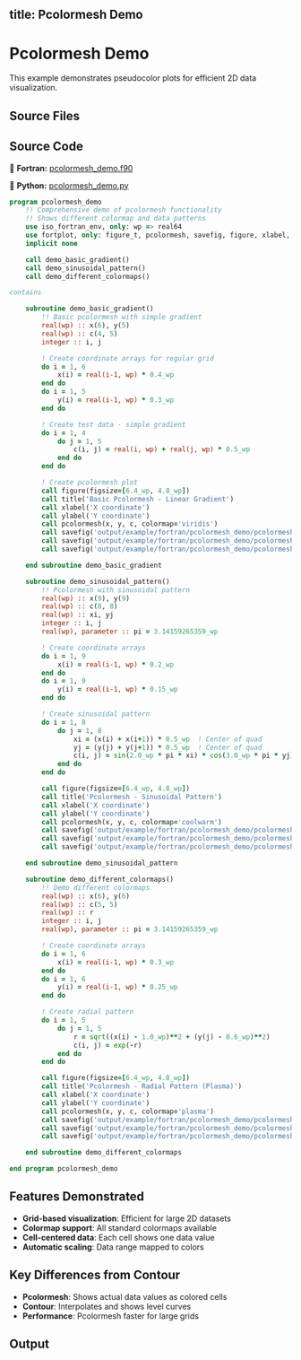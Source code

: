 title: Pcolormesh Demo
---

# Pcolormesh Demo

This example demonstrates pseudocolor plots for efficient 2D data visualization.

## Source Files

## Source Code

🔷 **Fortran:** [pcolormesh_demo.f90](https://github.com/lazy-fortran/fortplot/blob/main/example/fortran/pcolormesh_demo/pcolormesh_demo.f90)

🐍 **Python:** [pcolormesh_demo.py](https://github.com/lazy-fortran/fortplot/blob/main/example/python/pcolormesh_demo/pcolormesh_demo.py)

```fortran
program pcolormesh_demo
    !! Comprehensive demo of pcolormesh functionality
    !! Shows different colormap and data patterns
    use iso_fortran_env, only: wp => real64
    use fortplot, only: figure_t, pcolormesh, savefig, figure, xlabel, ylabel, title
    implicit none

    call demo_basic_gradient()
    call demo_sinusoidal_pattern()
    call demo_different_colormaps()

contains

    subroutine demo_basic_gradient()
        !! Basic pcolormesh with simple gradient
        real(wp) :: x(6), y(5)
        real(wp) :: c(4, 5)
        integer :: i, j

        ! Create coordinate arrays for regular grid
        do i = 1, 6
            x(i) = real(i-1, wp) * 0.4_wp
        end do
        do i = 1, 5
            y(i) = real(i-1, wp) * 0.3_wp
        end do

        ! Create test data - simple gradient
        do i = 1, 4
            do j = 1, 5
                c(i, j) = real(i, wp) + real(j, wp) * 0.5_wp
            end do
        end do

        ! Create pcolormesh plot
        call figure(figsize=[6.4_wp, 4.8_wp])
        call title('Basic Pcolormesh - Linear Gradient')
        call xlabel('X coordinate')
        call ylabel('Y coordinate')
        call pcolormesh(x, y, c, colormap='viridis')
        call savefig('output/example/fortran/pcolormesh_demo/pcolormesh_basic.png')
        call savefig('output/example/fortran/pcolormesh_demo/pcolormesh_basic.pdf')
        call savefig('output/example/fortran/pcolormesh_demo/pcolormesh_basic.txt')

    end subroutine demo_basic_gradient

    subroutine demo_sinusoidal_pattern()
        !! Pcolormesh with sinusoidal pattern
        real(wp) :: x(9), y(9)
        real(wp) :: c(8, 8)
        real(wp) :: xi, yj
        integer :: i, j
        real(wp), parameter :: pi = 3.14159265359_wp

        ! Create coordinate arrays
        do i = 1, 9
            x(i) = real(i-1, wp) * 0.2_wp
        end do
        do i = 1, 9
            y(i) = real(i-1, wp) * 0.15_wp
        end do

        ! Create sinusoidal pattern
        do i = 1, 8
            do j = 1, 8
                xi = (x(i) + x(i+1)) * 0.5_wp  ! Center of quad
                yj = (y(j) + y(j+1)) * 0.5_wp  ! Center of quad
                c(i, j) = sin(2.0_wp * pi * xi) * cos(3.0_wp * pi * yj)
            end do
        end do

        call figure(figsize=[6.4_wp, 4.8_wp])
        call title('Pcolormesh - Sinusoidal Pattern')
        call xlabel('X coordinate')
        call ylabel('Y coordinate')
        call pcolormesh(x, y, c, colormap='coolwarm')
        call savefig('output/example/fortran/pcolormesh_demo/pcolormesh_sinusoidal.png')
        call savefig('output/example/fortran/pcolormesh_demo/pcolormesh_sinusoidal.pdf')
        call savefig('output/example/fortran/pcolormesh_demo/pcolormesh_sinusoidal.txt')

    end subroutine demo_sinusoidal_pattern

    subroutine demo_different_colormaps()
        !! Demo different colormaps
        real(wp) :: x(6), y(6)
        real(wp) :: c(5, 5)
        real(wp) :: r
        integer :: i, j
        real(wp), parameter :: pi = 3.14159265359_wp

        ! Create coordinate arrays
        do i = 1, 6
            x(i) = real(i-1, wp) * 0.3_wp
        end do
        do i = 1, 6
            y(i) = real(i-1, wp) * 0.25_wp
        end do

        ! Create radial pattern
        do i = 1, 5
            do j = 1, 5
                r = sqrt((x(i) - 1.0_wp)**2 + (y(j) - 0.6_wp)**2)
                c(i, j) = exp(-r)
            end do
        end do

        call figure(figsize=[6.4_wp, 4.8_wp])
        call title('Pcolormesh - Radial Pattern (Plasma)')
        call xlabel('X coordinate')
        call ylabel('Y coordinate')
        call pcolormesh(x, y, c, colormap='plasma')
        call savefig('output/example/fortran/pcolormesh_demo/pcolormesh_plasma.png')
        call savefig('output/example/fortran/pcolormesh_demo/pcolormesh_plasma.pdf')
        call savefig('output/example/fortran/pcolormesh_demo/pcolormesh_plasma.txt')

    end subroutine demo_different_colormaps

end program pcolormesh_demo
```

## Features Demonstrated

- **Grid-based visualization**: Efficient for large 2D datasets
- **Colormap support**: All standard colormaps available
- **Cell-centered data**: Each cell shows one data value
- **Automatic scaling**: Data range mapped to colors

## Key Differences from Contour

- **Pcolormesh**: Shows actual data values as colored cells
- **Contour**: Interpolates and shows level curves
- **Performance**: Pcolormesh faster for large grids

## Output

